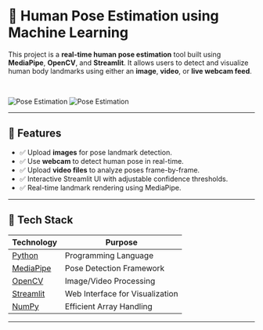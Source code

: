 # 🤖 Human Pose Estimation using Machine Learning

This project is a **real-time human pose estimation** tool built using **MediaPipe**, **OpenCV**, and **Streamlit**. It allows users to detect and visualize human body landmarks using either an **image**, **video**, or **live webcam feed**.

<br>

![Pose Estimation](https://github.com/user-attachments/assets/e6ca6565-881e-4b87-a2ea-c3a3c46aff29)
![Pose Estimation](https://github.com/user-attachments/assets/4c183c69-3891-4cb6-ab1d-6b31cc0b748a)

---

## 📌 Features

- ✅ Upload **images** for pose landmark detection.
- ✅ Use **webcam** to detect human pose in real-time.
- ✅ Upload **video files** to analyze poses frame-by-frame.
- ✅ Interactive Streamlit UI with adjustable confidence thresholds.
- ✅ Real-time landmark rendering using MediaPipe.

---

## 🔧 Tech Stack

| Technology | Purpose |
|------------|---------|
| [Python](https://www.python.org/) | Programming Language |
| [MediaPipe](https://google.github.io/mediapipe/) | Pose Detection Framework |
| [OpenCV](https://opencv.org/) | Image/Video Processing |
| [Streamlit](https://streamlit.io/) | Web Interface for Visualization |
| [NumPy](https://numpy.org/) | Efficient Array Handling |

---




